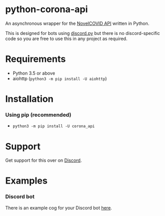 # python-corona-api
An asynchronous wrapper for the [NovelCOVID API](https://github.com/NovelCOVID/API) written in Python.

This is designed for bots using [discord.py](https://github.com/Rapptz/discord.py) but there is no discord-specific code so you are free to use this in any project as required. 

# Requirements
 - Python 3.5 or above
 - aiohttp (`python3 -m pip install -U aiohttp`)

# Installation
### Using pip (recommended)
 - `python3 -m pip install -U corona_api`
 
# Support
Get support for this over on [Discord](https://takagisan.xyz/support).
 
# Examples
### Discord bot
There is an example cog for your Discord bot [here](https://github.com/apex2504/python-corona-api/blob/master/examples/discord_cog.py).
